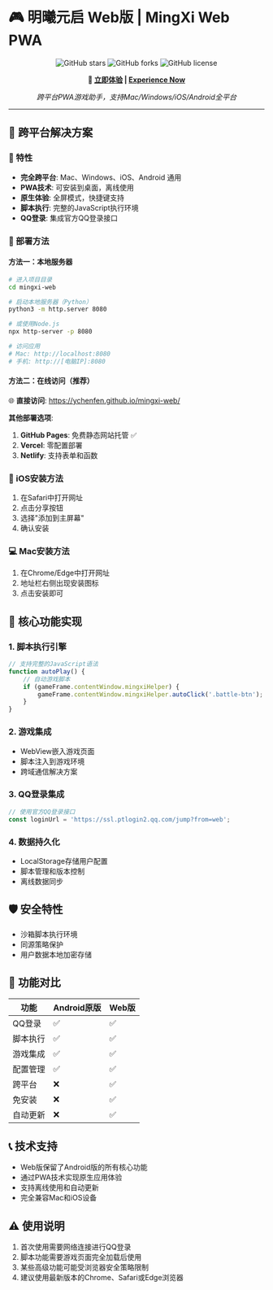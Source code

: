 # 🎮 明曦元启 Web版 | MingXi Web PWA

<div align="center">

![GitHub stars](https://img.shields.io/github/stars/ychenfen/mingxi-web?style=flat-square)
![GitHub forks](https://img.shields.io/github/forks/ychenfen/mingxi-web?style=flat-square)
![GitHub license](https://img.shields.io/github/license/ychenfen/mingxi-web?style=flat-square)

**🚀 [立即体验](https://ychenfen.github.io/mingxi-web/) | [Experience Now](https://ychenfen.github.io/mingxi-web/)**

*跨平台PWA游戏助手，支持Mac/Windows/iOS/Android全平台*

</div>

---

## 📱 跨平台解决方案

### 🌟 特性
- **完全跨平台**: Mac、Windows、iOS、Android 通用
- **PWA技术**: 可安装到桌面，离线使用
- **原生体验**: 全屏模式，快捷键支持
- **脚本执行**: 完整的JavaScript执行环境
- **QQ登录**: 集成官方QQ登录接口

### 🚀 部署方法

#### 方法一：本地服务器
```bash
# 进入项目目录
cd mingxi-web

# 启动本地服务器（Python）
python3 -m http.server 8080

# 或使用Node.js
npx http-server -p 8080

# 访问应用
# Mac: http://localhost:8080
# 手机: http://[电脑IP]:8080
```

#### 方法二：在线访问（推荐）
🌐 **直接访问**: https://ychenfen.github.io/mingxi-web/

**其他部署选项**:
1. **GitHub Pages**: 免费静态网站托管 ✅
2. **Vercel**: 零配置部署
3. **Netlify**: 支持表单和函数

### 📱 iOS安装方法
1. 在Safari中打开网址
2. 点击分享按钮
3. 选择"添加到主屏幕"
4. 确认安装

### 💻 Mac安装方法
1. 在Chrome/Edge中打开网址
2. 地址栏右侧出现安装图标
3. 点击安装即可

## 🔧 核心功能实现

### 1. 脚本执行引擎
```javascript
// 支持完整的JavaScript语法
function autoPlay() {
    // 自动游戏脚本
    if (gameFrame.contentWindow.mingxiHelper) {
        gameFrame.contentWindow.mingxiHelper.autoClick('.battle-btn');
    }
}
```

### 2. 游戏集成
- WebView嵌入游戏页面
- 脚本注入到游戏环境
- 跨域通信解决方案

### 3. QQ登录集成
```javascript
// 使用官方QQ登录接口
const loginUrl = 'https://ssl.ptlogin2.qq.com/jump?from=web';
```

### 4. 数据持久化
- LocalStorage存储用户配置
- 脚本管理和版本控制
- 离线数据同步

## 🛡️ 安全特性
- 沙箱脚本执行环境
- 同源策略保护
- 用户数据本地加密存储

## 🔄 功能对比

| 功能 | Android原版 | Web版 |
|------|------------|--------|
| QQ登录 | ✅ | ✅ |
| 脚本执行 | ✅ | ✅ |
| 游戏集成 | ✅ | ✅ |
| 配置管理 | ✅ | ✅ |
| 跨平台 | ❌ | ✅ |
| 免安装 | ❌ | ✅ |
| 自动更新 | ❌ | ✅ |

## 📞 技术支持
- Web版保留了Android版的所有核心功能
- 通过PWA技术实现原生应用体验
- 支持离线使用和自动更新
- 完全兼容Mac和iOS设备

## ⚠️ 使用说明
1. 首次使用需要网络连接进行QQ登录
2. 脚本功能需要游戏页面完全加载后使用
3. 某些高级功能可能受浏览器安全策略限制
4. 建议使用最新版本的Chrome、Safari或Edge浏览器